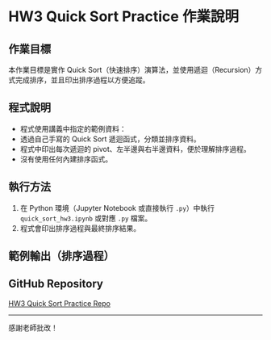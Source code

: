 # HW3 Quick Sort Practice 作業說明

## 作業目標
本作業目標是實作 Quick Sort（快速排序）演算法，並使用遞迴（Recursion）方式完成排序，並且印出排序過程以方便追蹤。

## 程式說明
- 程式使用講義中指定的範例資料：
- 透過自己手寫的 Quick Sort 遞迴函式，分類並排序資料。
- 程式中印出每次遞迴的 pivot、左半邊與右半邊資料，便於理解排序過程。
- 沒有使用任何內建排序函式。

## 執行方法
1. 在 Python 環境（Jupyter Notebook 或直接執行 `.py`）中執行 `quick_sort_hw3.ipynb` 或對應 `.py` 檔案。
2. 程式會印出排序過程與最終排序結果。

## 範例輸出（排序過程）


## GitHub Repository
[HW3 Quick Sort Practice Repo](https://github.com/Zhou-ziyi0505/HW3_quick_sort_practice)

---

感謝老師批改！
